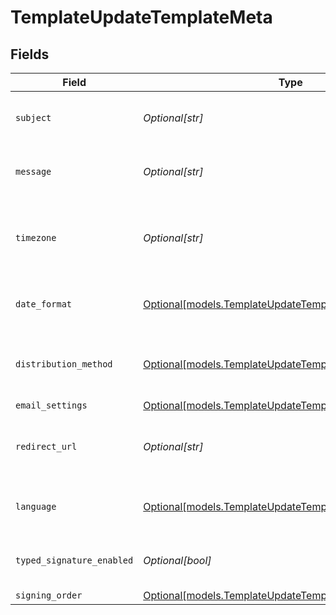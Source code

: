 # TemplateUpdateTemplateMeta


## Fields

| Field                                                                                                              | Type                                                                                                               | Required                                                                                                           | Description                                                                                                        |
| ------------------------------------------------------------------------------------------------------------------ | ------------------------------------------------------------------------------------------------------------------ | ------------------------------------------------------------------------------------------------------------------ | ------------------------------------------------------------------------------------------------------------------ |
| `subject`                                                                                                          | *Optional[str]*                                                                                                    | :heavy_minus_sign:                                                                                                 | The subject of the email that will be sent to the recipients.                                                      |
| `message`                                                                                                          | *Optional[str]*                                                                                                    | :heavy_minus_sign:                                                                                                 | The message of the email that will be sent to the recipients.                                                      |
| `timezone`                                                                                                         | *Optional[str]*                                                                                                    | :heavy_minus_sign:                                                                                                 | The timezone to use for date fields and signing the document. Example Etc/UTC, Australia/Melbourne                 |
| `date_format`                                                                                                      | [Optional[models.TemplateUpdateTemplateDateFormat]](../models/templateupdatetemplatedateformat.md)                 | :heavy_minus_sign:                                                                                                 | The date format to use for date fields and signing the document.                                                   |
| `distribution_method`                                                                                              | [Optional[models.TemplateUpdateTemplateDistributionMethod]](../models/templateupdatetemplatedistributionmethod.md) | :heavy_minus_sign:                                                                                                 | The distribution method to use when sending the document to the recipients.                                        |
| `email_settings`                                                                                                   | [Optional[models.TemplateUpdateTemplateEmailSettings]](../models/templateupdatetemplateemailsettings.md)           | :heavy_minus_sign:                                                                                                 | N/A                                                                                                                |
| `redirect_url`                                                                                                     | *Optional[str]*                                                                                                    | :heavy_minus_sign:                                                                                                 | The URL to which the recipient should be redirected after signing the document.                                    |
| `language`                                                                                                         | [Optional[models.TemplateUpdateTemplateLanguage]](../models/templateupdatetemplatelanguage.md)                     | :heavy_minus_sign:                                                                                                 | The language to use for email communications with recipients.                                                      |
| `typed_signature_enabled`                                                                                          | *Optional[bool]*                                                                                                   | :heavy_minus_sign:                                                                                                 | Whether to allow recipients to sign using a typed signature.                                                       |
| `signing_order`                                                                                                    | [Optional[models.TemplateUpdateTemplateSigningOrder]](../models/templateupdatetemplatesigningorder.md)             | :heavy_minus_sign:                                                                                                 | N/A                                                                                                                |